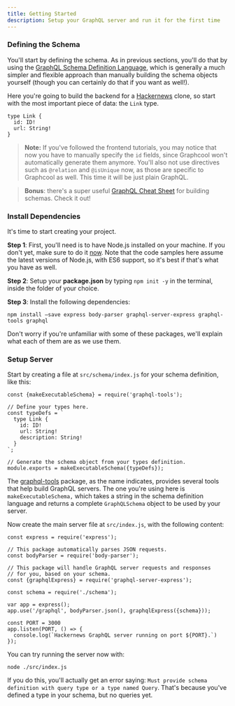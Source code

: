 ```yaml
---
title: Getting Started
description: Setup your GraphQL server and run it for the first time
---
```


### Defining the Schema

You'll start by defining the schema. As in previous sections, you'll do that by using the  [GraphQL Schema Definition Language](https://www.graph.cool/docs/faq/graphql-sdl-schema-definition-language-kr84dktnp0/), which is generally a much simpler and flexible approach than manually building the schema objects yourself (though you can certainly do that if you want as well!).

Here you're going to build the backend for a [Hackernews](https://news.ycombinator.com/) clone, so start with the most important piece of data: the `Link` type.

```
type Link {
  id: ID!
  url: String!
}
```

> **Note:** If you've followed the frontend tutorials, you may notice that now you have to manually specify the `id` fields, since Graphcool won't automatically generate them anymore. You'll also not use directives such as `@relation` and `@isUnique` now, as those are specific to Graphcool as well. This time it will be just plain GraphQL.



> **Bonus**: there's a super useful [](https://raw.githubusercontent.com/sogko/graphql-shorthand-notation-cheat-sheet/master/graphql-shorthand-notation-cheat-sheet.png)[GraphQL Cheat Sheet](https://github.com/sogko/graphql-schema-language-cheat-sheet) for building schemas. Check it out!

### Install Dependencies

It's time to start creating your project.


<Instruction>

**Step 1**: First, you'll need is to have Node.js installed on your machine. If you don't yet, make sure to do it [now](https://nodejs.org/en/). Note that the code samples here assume the latest versions of Node.js, with ES6 support, so it's best if that's what you have as well.

</Instruction>

<Instruction>

**Step 2**: Setup your **package.json** by typing `npm init -y` in the terminal, inside the folder of your choice.

</Instruction>

<Instruction>

**Step 3**: Install the following dependencies:

```bash(path=".../hackernews-graphql-js")
npm install —save express body-parser graphql-server-express graphql-tools graphql
```

</Instruction>

Don't worry if you're unfamiliar with some of these packages, we'll explain what each of them are as we use them.

### Setup Server

<Instruction>

Start by creating a file at `src/schema/index.js` for your schema definition, like this:

```js(path=".../hackernews-graphql-js/src/schema/index.js")
const {makeExecutableSchema} = require('graphql-tools');

// Define your types here.
const typeDefs = `
  type Link {
    id: ID!
    url: String!
    description: String!
  }
`;

// Generate the schema object from your types definition.
module.exports = makeExecutableSchema({typeDefs});
```

</Instruction>

The [graphql-tools](http://npmjs.com/package/graphql-tools) package, as the name indicates, provides several tools that help build GraphQL servers. The one you're using here is `makeExecutableSchema,` which takes a string in the schema definition language and returns a complete `GraphQLSchema` object to be used by your server.

<Instruction>

Now create the main server file at `src/index.js`, with the following content:

```js(path=".../hackernews-graphql-js/src/index.js")
const express = require('express');

// This package automatically parses JSON requests.
const bodyParser = require('body-parser');

// This package will handle GraphQL server requests and responses
// for you, based on your schema.
const {graphqlExpress} = require('graphql-server-express');

const schema = require('./schema');

var app = express();
app.use('/graphql', bodyParser.json(), graphqlExpress({schema}));

const PORT = 3000
app.listen(PORT, () => {
  console.log(`Hackernews GraphQL server running on port ${PORT}.`)
});
```

</Instruction>

<Instruction>

You can try running the server now with:

```bash(path=".../hackernews-graphql-js")
node ./src/index.js
```

</Instruction>

If you do this, you'll actually get an error saying: `Must provide schema definition with query type or a type named Query`. That's because you've defined a type in your schema, but no queries yet. 
